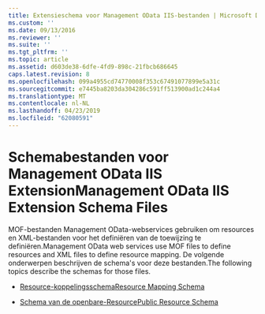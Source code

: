 ```yaml
---
title: Extensieschema voor Management OData IIS-bestanden | Microsoft Docs
ms.custom: ''
ms.date: 09/13/2016
ms.reviewer: ''
ms.suite: ''
ms.tgt_pltfrm: ''
ms.topic: article
ms.assetid: d603de38-6dfe-4fd9-898c-21fbcb686645
caps.latest.revision: 8
ms.openlocfilehash: 099a4955cd74770008f353c67491077899e5a31c
ms.sourcegitcommit: e7445ba8203da304286c591ff513900ad1c244a4
ms.translationtype: MT
ms.contentlocale: nl-NL
ms.lasthandoff: 04/23/2019
ms.locfileid: "62080591"
---
```

# <a name="management-odata-iis-extension-schema-files"></a><span data-ttu-id="00cf9-102">Schemabestanden voor Management OData IIS Extension</span><span class="sxs-lookup"><span data-stu-id="00cf9-102">Management OData IIS Extension Schema Files</span></span>

<span data-ttu-id="00cf9-103">MOF-bestanden Management OData-webservices gebruiken om resources en XML-bestanden voor het definiëren van de toewijzing te definiëren.</span><span class="sxs-lookup"><span data-stu-id="00cf9-103">Management OData web services use MOF files to define resources and XML files to define resource mapping.</span></span> <span data-ttu-id="00cf9-104">De volgende onderwerpen beschrijven de schema's voor deze bestanden.</span><span class="sxs-lookup"><span data-stu-id="00cf9-104">The following topics describe the schemas for those files.</span></span>

- [<span data-ttu-id="00cf9-105">Resource-koppelingsschema</span><span class="sxs-lookup"><span data-stu-id="00cf9-105">Resource Mapping Schema</span></span>](./resource-mapping-schema.md)

- [<span data-ttu-id="00cf9-106">Schema van de openbare-Resource</span><span class="sxs-lookup"><span data-stu-id="00cf9-106">Public Resource Schema</span></span>](./public-resource-schema.md)